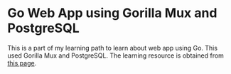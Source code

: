 # Go Web App using Gorilla Mux and PostgreSQL

This is a part of my learning path to learn about web app using Go. This used Gorilla Mux and PostgreSQL. The learning resource is obtained from [this page](https://semaphoreci.com/community/tutorials/building-and-testing-a-rest-api-in-go-with-gorilla-mux-and-postgresql).

